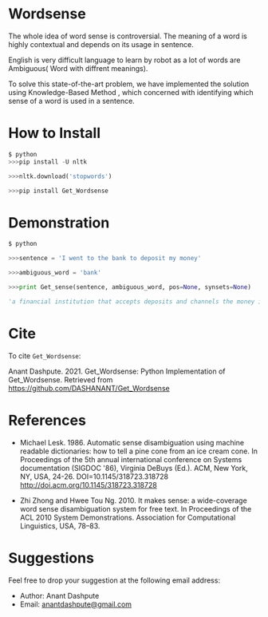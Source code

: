
# Wordsense


The whole idea of word sense is controversial.
The meaning of a word is highly contextual and depends on its usage in sentence.

English is very difficult language to learn by robot as
a lot of words are Ambiguous( Word with diffrent meanings).

To solve this state-of-the-art problem, we have implemented the solution using Knowledge-Based Method ,
which concerned with identifying which sense of a word is used in a sentence.

# How to Install

```python
$ python
>>>pip install -U nltk

>>>nltk.download('stopwords')

>>>pip install Get_Wordsense
```

# Demonstration

```python
$ python

>>>sentence = 'I went to the bank to deposit my money'

>>>ambiguous_word = 'bank'

>>>print Get_sense(sentence, ambiguous_word, pos=None, synsets=None)

'a financial institution that accepts deposits and channels the money into lending activities'
```

# Cite

To cite `Get_Wordsense`:

Anant Dashpute. 2021. Get_Wordsense: Python Implementation of Get_Wordsense.
Retrieved from <https://github.com/DASHANANT/Get_Wordsense>


# References

- Michael Lesk. 1986. Automatic sense disambiguation using machine readable dictionaries: how to tell a pine cone from an ice cream cone. In Proceedings of the 5th annual international conference on Systems documentation (SIGDOC '86), Virginia DeBuys (Ed.). ACM, New York, NY, USA, 24-26. DOI=10.1145/318723.318728 http://doi.acm.org/10.1145/318723.318728

- Zhi Zhong and Hwee Tou Ng. 2010. It makes sense: a wide-coverage word sense disambiguation system for free text. In Proceedings of the ACL 2010 System Demonstrations. Association for Computational Linguistics, USA, 78–83.

# Suggestions

Feel free to drop your suggestion at the following email address:

- Author: Anant Dashpute
- Email: <anantdashpute@gmail.com>
